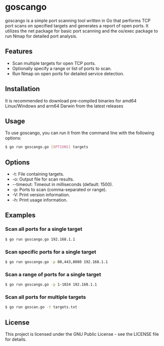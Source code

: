 # goscango
goscango is a simple port scanning tool written in Go that performs TCP port scans on specified targets and generates a report of open ports. It utilizes the net package for basic port scanning and the os/exec package to run Nmap for detailed port analysis.

## Features
- Scan multiple targets for open TCP ports.
- Optionally specify a range or list of ports to scan.
- Run Nmap on open ports for detailed service detection.

## Installation
It is recommended to download pre-compiled binaries for amd64 Linux/Windows and arm64 Darwin from the latest releases

## Usage
To use goscango, you can run it from the command line with the following options:

```bash
$ go run goscango.go [OPTIONS] targets
```
## Options
- -t: File containing targets.
- -o: Output file for scan results.
- --timeout: Timeout in milliseconds (default: 1500).
- -p: Ports to scan (comma-separated or range).
- -V: Print version information.
- -h: Print usage information.

## Examples
### Scan all ports for a single target
```bash
$ go run goscango.go 192.168.1.1
```
### Scan specific ports for a single target
```bash
$ go run goscango.go -p 80,443,8080 192.168.1.1
```

### Scan a range of ports for a single target
```bash
$ go run goscango.go -p 1-1024 192.168.1.1
```
### Scan all ports for multiple targets
```bash
$ go run goscan.go -t targets.txt
```

## License
This project is licensed under the GNU Public License - see the LICENSE file for details.
